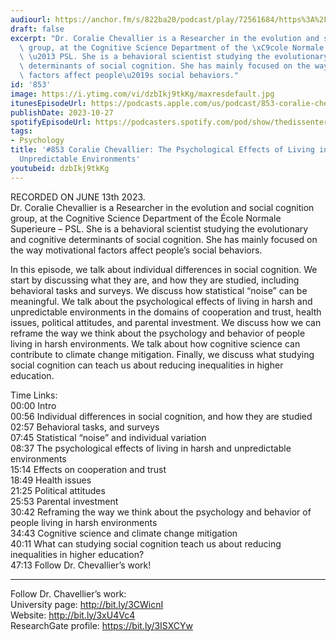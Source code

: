 ```yaml
---
audiourl: https://anchor.fm/s/822ba20/podcast/play/72561684/https%3A%2F%2Fd3ctxlq1ktw2nl.cloudfront.net%2Fstaging%2F2023-5-24%2F33c5cbeb-b6e9-6db2-c2e3-be90484497ed.m4a
draft: false
excerpt: "Dr. Coralie Chevallier is a Researcher in the evolution and social cognition\
  \ group, at the Cognitive Science Department of the \xC9cole Normale Superieure\
  \ \u2013 PSL. She is a behavioral scientist studying the evolutionary and cognitive\
  \ determinants of social cognition. She has mainly focused on the way motivational\
  \ factors affect people\u2019s social behaviors."
id: '853'
image: https://i.ytimg.com/vi/dzbIkj9tkKg/maxresdefault.jpg
itunesEpisodeUrl: https://podcasts.apple.com/us/podcast/853-coralie-chevallier-the-psychological-effects/id1451347236?i=1000632867643&uo=4
publishDate: 2023-10-27
spotifyEpisodeUrl: https://podcasters.spotify.com/pod/show/thedissenter/episodes/853-Coralie-Chevallier-The-Psychological-Effects-of-Living-in-Harsh-and-Unpredictable-Environments-e264tik
tags:
- Psychology
title: '#853 Coralie Chevallier: The Psychological Effects of Living in Harsh and
  Unpredictable Environments'
youtubeid: dzbIkj9tkKg
---
```

<div class="timelinks">

RECORDED ON JUNE 13th 2023.  
Dr. Coralie Chevallier is a Researcher in the evolution and social cognition group, at the Cognitive Science Department of the École Normale Superieure – PSL. She is a behavioral scientist studying the evolutionary and cognitive determinants of social cognition. She has mainly focused on the way motivational factors affect people’s social behaviors.

In this episode, we talk about individual differences in social cognition. We start by discussing what they are, and how they are studied, including behavioral tasks and surveys. We discuss how statistical “noise” can be meaningful. We talk about the psychological effects of living in harsh and unpredictable environments in the domains of cooperation and trust, health issues, political attitudes, and parental investment. We discuss how we can reframe the way we think about the psychology and behavior of people living in harsh environments. We talk about how cognitive science can contribute to climate change mitigation. Finally, we discuss what studying social cognition can teach us about reducing inequalities in higher education.


Time Links:  
<time>00:00</time> Intro  
<time>00:56</time> Individual differences in social cognition, and how they are studied  
<time>02:57</time> Behavioral tasks, and surveys  
<time>07:45</time> Statistical “noise” and individual variation  
<time>08:37</time> The psychological effects of living in harsh and unpredictable environments  
<time>15:14</time> Effects on cooperation and trust  
<time>18:49</time> Health issues  
<time>21:25</time> Political attitudes  
<time>25:53</time> Parental investment  
<time>30:42</time> Reframing the way we think about the psychology and behavior of people living in harsh environments  
<time>34:43</time> Cognitive science and climate change mitigation  
<time>40:11</time> What can studying social cognition teach us about reducing inequalities in higher education?  
<time>47:13</time> Follow Dr. Chevallier’s work!

---

Follow Dr. Chavellier’s work:  
University page: http://bit.ly/3CWicnI  
Website: http://bit.ly/3xU4Vc4  
ResearchGate profile: https://bit.ly/3ISXCYw
</div>

